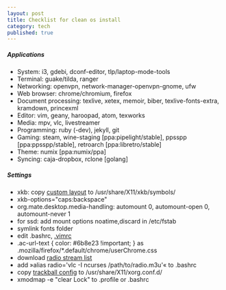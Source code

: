 ```yaml
---
layout: post
title: Checklist for clean os install
category: tech
published: true
---
```


##### Applications
- System: i3, gdebi, dconf-editor, tlp/laptop-mode-tools
- Terminal: guake/tilda, ranger
- Networking: openvpn, network-manager-openvpn-gnome, ufw
- Web browser: chrome/chromium, firefox
- Document processing: texlive, xetex, memoir, biber, texlive-fonts-extra, kramdown, princexml
- Editor: vim, geany, haroopad, atom, texworks
- Media: mpv, vlc, livestreamer
- Programming: ruby (-dev), jekyll, git
- Gaming: steam, wine-staging [ppa:pipelight/stable], ppsspp [ppa:ppsspp/stable], retroarch [ppa:libretro/stable]
- Theme: numix [ppa:numix/ppa]
- Syncing: caja-dropbox, rclone [golang]

##### Settings
- xkb: copy [custom layout](http://www.bochen.dk/public/al) to /usr/share/X11/xkb/symbols/
- xkb-options="caps:backspace"
- org.mate.desktop.media-handling: automount 0, automount-open 0, automount-never 1
- for ssd: add mount options noatime,discard in /etc/fstab
- symlink fonts folder
- edit .bashrc, [.vimrc](http://www.bochen.dk/public/vimrc)
- .ac-url-text { color: #6b8e23 !important; } as .mozilla/firefox/\*.default/chrome/userChrome.css
- download [radio stream list](http://www.bochen.dk/public/radio.m3u)
- add »alias radio='vlc -I ncurses /path/to/radio.m3u'« to .bashrc
- copy [trackball config](http://www.bochen.dk/public/trackball) to /usr/share/X11/xorg.conf.d/
- xmodmap -e "clear Lock" to .profile or .bashrc
